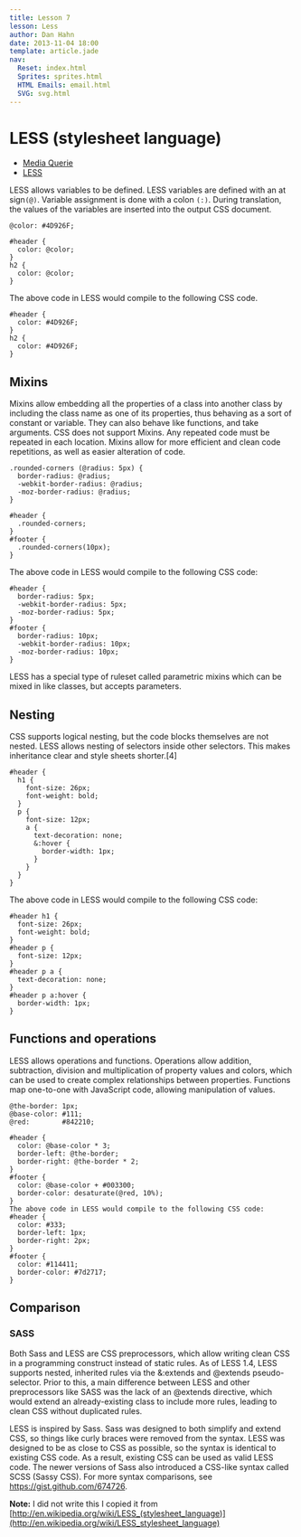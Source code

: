 ```yaml
---
title: Lesson 7
lesson: Less
author: Dan Hahn
date: 2013-11-04 18:00
template: article.jade
nav:
  Reset: index.html
  Sprites: sprites.html
  HTML Emails: email.html
  SVG: svg.html
---
```


# LESS (stylesheet language)

* [Media Querie]()
* [LESS](less.html)

LESS allows variables to be defined. LESS variables are defined with an at sign`(@)`. Variable assignment is done with a colon `(:)`.
During translation, the values of the variables are inserted into the output CSS document.

	@color: #4D926F;

	#header {
	  color: @color;
	}
	h2 {
	  color: @color;
	}

The above code in LESS would compile to the following CSS code.

	#header {
	  color: #4D926F;
	}
	h2 {
	  color: #4D926F;
	}

## Mixins

Mixins allow embedding all the properties of a class into another class by including the class name as one of its properties, thus behaving as a sort of constant or variable. They can also behave like functions, and take arguments. CSS does not support Mixins. Any repeated code must be repeated in each location. Mixins allow for more efficient and clean code repetitions, as well as easier alteration of code.

	.rounded-corners (@radius: 5px) {
	  border-radius: @radius;
	  -webkit-border-radius: @radius;
	  -moz-border-radius: @radius;
	}

	#header {
	  .rounded-corners;
	}
	#footer {
	  .rounded-corners(10px);
	}

The above code in LESS would compile to the following CSS code:

	#header {
	  border-radius: 5px;
	  -webkit-border-radius: 5px;
	  -moz-border-radius: 5px;
	}
	#footer {
	  border-radius: 10px;
	  -webkit-border-radius: 10px;
	  -moz-border-radius: 10px;
	}

LESS has a special type of ruleset called parametric mixins which can be mixed in like classes, but accepts parameters.

## Nesting

CSS supports logical nesting, but the code blocks themselves are not nested. LESS allows nesting of selectors inside other selectors. This makes inheritance clear and style sheets shorter.[4]

	#header {
	  h1 {
	    font-size: 26px;
	    font-weight: bold;
	  }
	  p {
	    font-size: 12px;
	    a {
	      text-decoration: none;
	      &:hover {
	        border-width: 1px;
	      }
	    }
	  }
	}

The above code in LESS would compile to the following CSS code:

	#header h1 {
	  font-size: 26px;
	  font-weight: bold;
	}
	#header p {
	  font-size: 12px;
	}
	#header p a {
	  text-decoration: none;
	}
	#header p a:hover {
	  border-width: 1px;
	}

## Functions and operations

LESS allows operations and functions. Operations allow addition, subtraction, division and multiplication of property values and colors, which can be used to create complex relationships between properties. Functions map one-to-one with JavaScript code, allowing manipulation of values.

	@the-border: 1px;
	@base-color: #111;
	@red:        #842210;

	#header {
	  color: @base-color * 3;
	  border-left: @the-border;
	  border-right: @the-border * 2;
	}
	#footer {
	  color: @base-color + #003300;
	  border-color: desaturate(@red, 10%);
	}
	The above code in LESS would compile to the following CSS code:
	#header {
	  color: #333;
	  border-left: 1px;
	  border-right: 2px;
	}
	#footer {
	  color: #114411;
	  border-color: #7d2717;
	}

## Comparison

### SASS
Both Sass and LESS are CSS preprocessors, which allow writing clean CSS in a programming construct instead of static rules.
As of LESS 1.4, LESS supports nested, inherited rules via the &:extends and @extends pseudo-selector. Prior to this, a main difference between LESS and other preprocessors like SASS was the lack of an @extends directive, which would extend an already-existing class to include more rules, leading to clean CSS without duplicated rules.

LESS is inspired by Sass. Sass was designed to both simplify and extend CSS, so things like curly braces were removed from the syntax. LESS was designed to be as close to CSS as possible, so the syntax is identical to existing CSS code. As a result, existing CSS can be used as valid LESS code.
The newer versions of Sass also introduced a CSS-like syntax called SCSS (Sassy CSS).
For more syntax comparisons, see https://gist.github.com/674726.

**Note:** I did not write this I copied it from [http://en.wikipedia.org/wiki/LESS_(stylesheet_language)](http://en.wikipedia.org/wiki/LESS_stylesheet_language)
